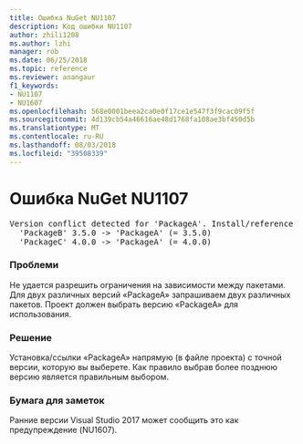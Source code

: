 ```yaml
---
title: Ошибка NuGet NU1107
description: Код ошибки NU1107
author: zhili1208
ms.author: lzhi
manager: rob
ms.date: 06/25/2018
ms.topic: reference
ms.reviewer: anangaur
f1_keywords:
- NU1107
- NU1607
ms.openlocfilehash: 568e0001beea2ca0e0f17ce1e547f3f9cac09f5f
ms.sourcegitcommit: 4d139cb54a46616ae48d1768fa108ae3bf450d5b
ms.translationtype: MT
ms.contentlocale: ru-RU
ms.lasthandoff: 08/03/2018
ms.locfileid: "39508339"
---
```

# <a name="nuget-error-nu1107"></a>Ошибка NuGet NU1107

<pre>Version conflict detected for 'PackageA'. Install/reference 'PackageA' v4.0.0 directly to resolve this issue.<br/>  'PackageB' 3.5.0 -> 'PackageA' (= 3.5.0)<br/>  'PackageC' 4.0.0 -> 'PackageA' (= 4.0.0)</pre>

### <a name="issue"></a>Проблеми
Не удается разрешить ограничения на зависимости между пакетами. Для двух различных версий «PackageA» запрашиваем двух различных пакетов. Проект должен выбрать версию «PackageA» для использования.

### <a name="solution"></a>Решение
Установка/ссылки «PackageA» напрямую (в файле проекта) с точной версии, которую вы выберете.
Как правило выбрав более позднюю версию является правильным выбором.

### <a name="note"></a>Бумага для заметок
Ранние версии Visual Studio 2017 может сообщить это как предупреждение (NU1607).
